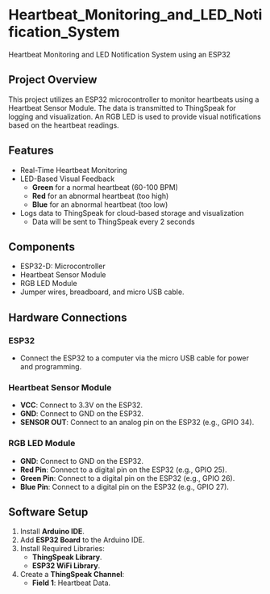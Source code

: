 # Heartbeat_Monitoring_and_LED_Notification_System
Heartbeat Monitoring and LED Notification System using an ESP32

## **Project Overview**
This project utilizes an ESP32 microcontroller to monitor heartbeats using a Heartbeat Sensor Module. The data is transmitted to ThingSpeak for logging and visualization. An RGB LED is used to provide visual notifications based on the heartbeat readings.

## **Features**
- Real-Time Heartbeat Monitoring
- LED-Based Visual Feedback
  - **Green** for a normal heartbeat (60-100 BPM)
  - **Red** for an abnormal heartbeat (too high)
  - **Blue** for an abnormal heartbeat (too low)
- Logs data to ThingSpeak for cloud-based storage and visualization
  - Data will be sent to ThingSpeak every 2 seconds

## **Components**
- ESP32-D: Microcontroller
- Heartbeat Sensor Module
- RGB LED Module
- Jumper wires, breadboard, and micro USB cable.

## **Hardware Connections**
### **ESP32**
- Connect the ESP32 to a computer via the micro USB cable for power and programming.

### **Heartbeat Sensor Module**
- **VCC**: Connect to 3.3V on the ESP32.  
- **GND**: Connect to GND on the ESP32.  
- **SENSOR OUT**: Connect to an analog pin on the ESP32 (e.g., GPIO 34).  

### **RGB LED Module**
- **GND**: Connect to GND on the ESP32.
- **Red Pin**: Connect to a digital pin on the ESP32 (e.g., GPIO 25).
- **Green Pin**: Connect to a digital pin on the ESP32 (e.g., GPIO 26).
- **Blue Pin**: Connect to a digital pin on the ESP32 (e.g., GPIO 27).
  
## **Software Setup**
1. Install **Arduino IDE**.
2. Add **ESP32 Board** to the Arduino IDE.
3. Install Required Libraries:
   - **ThingSpeak Library**.
   - **ESP32 WiFi Library**.
4. Create a **ThingSpeak Channel**:
   - **Field 1**: Heartbeat Data.  
  
